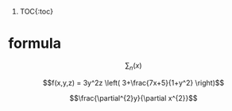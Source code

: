 
1. TOC{:toc}

# formula

$$\sum_n (x)$$

$$f(x,y,z) = 3y^2z \left( 3+\frac{7x+5}{1+y^2} \right)$$

$$\frac{\partial^{2}y}{\partial x^{2}}$$
